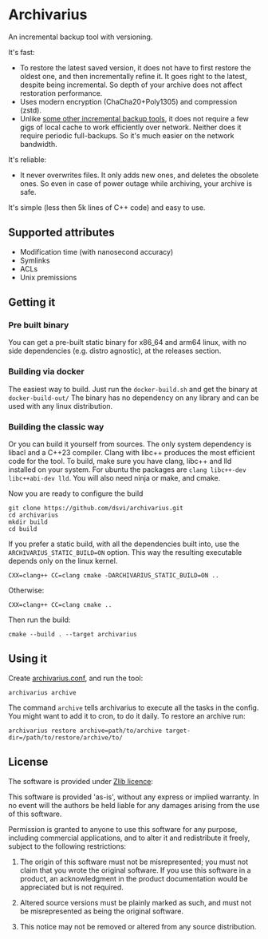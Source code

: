 Archivarius
===========

An incremental backup tool with versioning.

It's fast:

- To restore the latest saved version, it does not have to first restore the oldest one, and then incrementally refine it. It goes right to the latest, despite being incremental. So depth of your archive does not affect restoration performance.
- Uses modern encryption (ChaCha20+Poly1305) and compression (zstd).
- Unlike [some other incremental backup tools][1], it does not require a few gigs of local cache to work efficiently over network. Neither does it require periodic full-backups. So it's much easier on the network bandwidth.

[1]: http://duplicity.nongnu.org/ "duplicity"

It's reliable:

- It never overwrites files. It only adds new ones, and deletes the obsolete ones. So even in case of power outage while archiving, your archive is safe.

It's simple (less then 5k lines of C++ code) and easy to use.

## Supported attributes

- Modification time (with nanosecond accuracy)
- Symlinks
- ACLs
- Unix premissions

## Getting it

### Pre built binary

You can get a pre-built static binary for x86_64 and arm64 linux, with no side dependencies (e.g. distro agnostic), at the releases section.

### Building via docker

The easiest way to build. Just run the `docker-build.sh` and get the binary at `docker-build-out/`
The binary has no dependency on any library and can be used with any linux distribution.

### Building the classic way

Or you can build it yourself from sources. The only system dependency is libacl and a C++23 compiler. Clang with libc++ produces the most efficient code for the tool. To build, make sure you have clang, libc++ and lld installed on your system. For ubuntu the packages are `clang libc++-dev libc++abi-dev lld`.
You will also need ninja or make, and cmake.

Now you are ready to configure the build

    git clone https://github.com/dsvi/archivarius.git
    cd archivarius
    mkdir build
    cd build

If you prefer a static build, with all the dependencies built into, use the `ARCHIVARIUS_STATIC_BUILD=ON` option. This way the resulting executable depends only on the linux kernel.

    CXX=clang++ CC=clang cmake -DARCHIVARIUS_STATIC_BUILD=ON ..

Otherwise:

    CXX=clang++ CC=clang cmake ..

Then run the build:

    cmake --build . --target archivarius

## Using it

Create [archivarius.conf](./docs/config%20file%20format.md), and run the tool:

    archivarius archive

The command `archive` tells archivarius to execute all the tasks in the config. You might want to add it to cron, to do it daily.
To restore an archive run:

    archivarius restore archive=path/to/archive target-dir=/path/to/restore/archive/to/

## License

The software is provided under [Zlib licence](https://en.wikipedia.org/wiki/Zlib_License):

This software is provided 'as-is', without any express or implied warranty. In no event will the authors be held liable for any damages arising from the use of this software.

Permission is granted to anyone to use this software for any purpose, including commercial applications, and to alter it and redistribute it freely, subject to the following restrictions:

1. The origin of this software must not be misrepresented; you must not claim that you wrote the original software. If you use this software in a product, an acknowledgment in the product documentation would be appreciated but is not required.

2. Altered source versions must be plainly marked as such, and must not be misrepresented as being the original software.

3. This notice may not be removed or altered from any source distribution.
